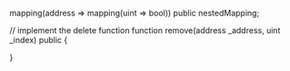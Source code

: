 mapping(address => mapping(uint => bool)) public nestedMapping;

// implement the delete function
function remove(address _address, uint _index) public {
  
}
